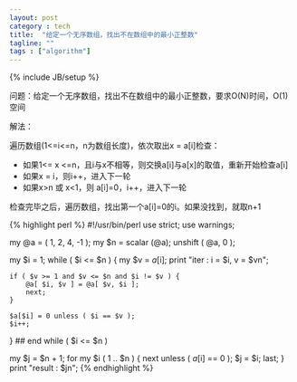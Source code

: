 ```yaml
---
layout: post
category : tech
title:  "给定一个无序数组，找出不在数组中的最小正整数"
tagline: ""
tags : ["algorithm"] 
---
```

{% include JB/setup %}

问题：给定一个无序数组，找出不在数组中的最小正整数，要求O(N)时间，O(1)空间

解法：

遍历数组(1<=i<=n，n为数组长度)，依次取出x = a[i]检查：
- 如果1<= x <=n，且i与x不相等，则交换a[i]与a[x]的取值，重新开始检查a[i]
- 如果x = i，则i++，进入下一轮
- 如果x>n 或 x<1，则 a[i]=0，i++，进入下一轮

检查完毕之后，遍历数组，找出第一个a[i]=0的i。如果没找到，就取n+1

{% highlight perl %}
#!/usr/bin/perl
use strict;
use warnings;

my @a = ( 1, 2, 4, -1 );
my $n = scalar (@a);
unshift ( @a, 0 );

my $i = 1;
while ( $i <= $n ) {
    my $v = $a[$i];
    print "iter   : i = $i, v = $vn";

    if ( $v >= 1 and $v <= $n and $i != $v ) {
        @a[ $i, $v ] = @a[ $v, $i ];
        next;
    }

    $a[$i] = 0 unless ( $i == $v );
    $i++;

} ## end while ( $i <= $n )

my $j = $n + 1;
for my $i ( 1 .. $n ) {
    next unless ( $a[$i] == 0 );
    $j = $i;
    last;
}
print "result : $jn";
{% endhighlight %}
